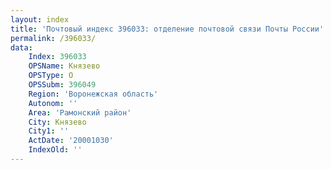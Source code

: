 ```yaml
---
layout: index
title: 'Почтовый индекс 396033: отделение почтовой связи Почты России'
permalink: /396033/
data:
    Index: 396033
    OPSName: Князево
    OPSType: О
    OPSSubm: 396049
    Region: 'Воронежская область'
    Autonom: ''
    Area: 'Рамонский район'
    City: Князево
    City1: ''
    ActDate: '20001030'
    IndexOld: ''
---
```

